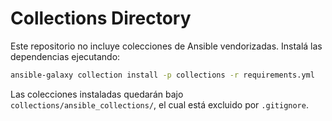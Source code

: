 # Collections Directory

Este repositorio no incluye colecciones de Ansible vendorizadas.
Instalá las dependencias ejecutando:

```bash
ansible-galaxy collection install -p collections -r requirements.yml
```

Las colecciones instaladas quedarán bajo `collections/ansible_collections/`, el cual está excluido por `.gitignore`.
